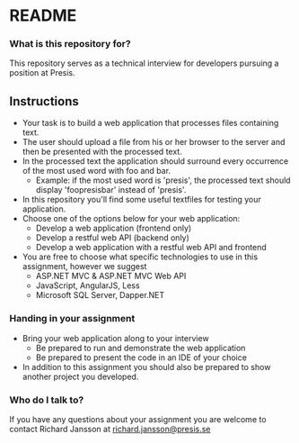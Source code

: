 # README #

### What is this repository for? ###
This repository serves as a technical interview for developers pursuing a position at Presis.

## Instructions ##
* Your task is to build a web application that processes files containing text.
* The user should upload a file from his or her browser to the server and then be presented with the processed text.
* In the processed text the application should surround every occurrence of the most used word with foo and bar.
    * Example: if the most used word is 'presis', the processed text should display 'foopresisbar' instead of 'presis'.
* In this repository you'll find some useful textfiles for testing your application.
* Choose one of the options below for your web application:
    * Develop a web application (frontend only)
    * Develop a restful web API (backend only)
    * Develop a web application with a restful web API and frontend
* You are free to choose what specific technologies to use in this assignment, however we suggest
    * ASP.NET MVC & ASP.NET MVC Web API
    * JavaScript, AngularJS, Less
    * Microsoft SQL Server, Dapper.NET

### Handing in your assignment ###
* Bring your web application along to your interview
    * Be prepared to run and demonstrate the web application
    * Be prepared to present the code in an IDE of your choice
* In addition to this assignment you should also be prepared to show another project you developed.

### Who do I talk to? ###
If you have any questions about your assignment you are welcome to contact Richard Jansson at [richard.jansson@presis.se](mailto:richard.jansson@presis.se)